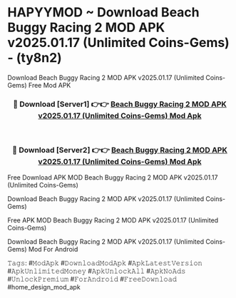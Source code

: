 # HAPYYMOD ~ Download Beach Buggy Racing 2 MOD APK v2025.01.17 (Unlimited Coins-Gems) - (ty8n2)
Download Beach Buggy Racing 2 MOD APK v2025.01.17 (Unlimited Coins-Gems) Free Mod APK

<div align="center">
<h3>🔴 Download [Server1] 👉👉 <a href="https://apk-comot.site?title=Beach_Buggy_Racing_2_MOD_APK_v2025.01.17_(Unlimited_Coins-Gems)">Beach Buggy Racing 2 MOD APK v2025.01.17 (Unlimited Coins-Gems) Mod Apk</a></h3><br>

<h3>🔴 Download [Server2] 👉👉 <a href="https://apk-comot.site?title=Beach_Buggy_Racing_2_MOD_APK_v2025.01.17_(Unlimited_Coins-Gems)">Beach Buggy Racing 2 MOD APK v2025.01.17 (Unlimited Coins-Gems) Mod Apk</a></h3>
</div>


Free Download APK MOD Beach Buggy Racing 2 MOD APK v2025.01.17 (Unlimited Coins-Gems)

Download Beach Buggy Racing 2 MOD APK v2025.01.17 (Unlimited Coins-Gems) 

Free APK MOD Beach Buggy Racing 2 MOD APK v2025.01.17 (Unlimited Coins-Gems) 

Download Beach Buggy Racing 2 MOD APK v2025.01.17 (Unlimited Coins-Gems) Mod For Android

𝚃𝚊𝚐𝚜: #𝙼𝚘𝚍𝙰𝚙𝚔 #𝙳𝚘𝚠𝚗𝚕𝚘𝚊𝚍𝙼𝚘𝚍𝙰𝚙𝚔 #𝙰𝚙𝚔𝙻𝚊𝚝𝚎𝚜𝚝𝚅𝚎𝚛𝚜𝚒𝚘𝚗 #𝙰𝚙𝚔𝚄𝚗𝚕𝚒𝚖𝚒𝚝𝚎𝚍𝙼𝚘𝚗𝚎𝚢 #𝙰𝚙𝚔𝚄𝚗𝚕𝚘𝚌𝚔𝙰𝚕𝚕 #𝙰𝚙𝚔𝙽𝚘𝙰𝚍𝚜 #𝚄𝚗𝚕𝚘𝚌𝚔𝙿𝚛𝚎𝚖𝚒𝚞𝚖 #𝙵𝚘𝚛𝙰𝚗𝚍𝚛𝚘𝚒𝚍 #𝙵𝚛𝚎𝚎𝙳𝚘𝚠𝚗𝚕𝚘𝚊𝚍 #home_design_mod_apk